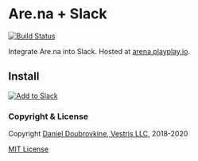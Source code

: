 Are.na + Slack
==============

[![Build Status](https://travis-ci.org/dblock/slack-arena.svg?branch=master)](https://travis-ci.org/dblock/slack-arena)

Integrate Are.na into Slack. Hosted at [arena.playplay.io](https://arena.playplay.io/).

## Install

[![Add to Slack](https://platform.slack-edge.com/img/add_to_slack.png)](https://arena.playplay.io)

### Copyright & License

Copyright [Daniel Doubrovkine, Vestris LLC](https://www.vestris.com), 2018-2020

[MIT License](LICENSE)

